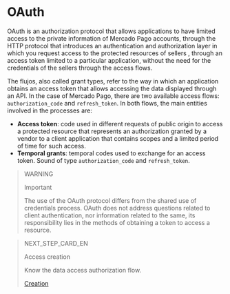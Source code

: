 # OAuth
 
OAuth is an authorization protocol that allows applications to have limited access to the private information of Mercado Pago accounts, through the HTTP protocol that introduces an authentication and authorization layer in which you request access to the protected resources of sellers , through an access token limited to a particular application, without the need for the credentials of the sellers through the access flows.
 
The flujos, also called grant types, refer to the way in which an application obtains an access token that allows accessing the data displayed through an API. In the case of Mercado Pago, there are two available access flows: `authorization_code` and `refresh_token`. In both flows, the main entities involved in the processes are:
 
* **Access token**: code used in different requests of public origin to access a protected resource that represents an authorization granted by a vendor to a client application that contains scopes and a limited period of time for such access.
* **Temporal grants**: temporal codes used to exchange for an access token. Sound of type `authorization_code` and `refresh_token`.
 
> WARNING
>
> Important
>
> The use of the OAuth protocol differs from the shared use of credentials process. OAuth does not address questions related to client authentication, nor information related to the same, its responsibility lies in the methods of obtaining a token to access a resource.
 
> NEXT_STEP_CARD_EN
>
> Access creation
>
> Know the data access authorization flow.
>
> [Creation](https://www.mercadopago[FAKER][URL][DOMAIN]/developers/en/guides/resources/dashboard/creation)